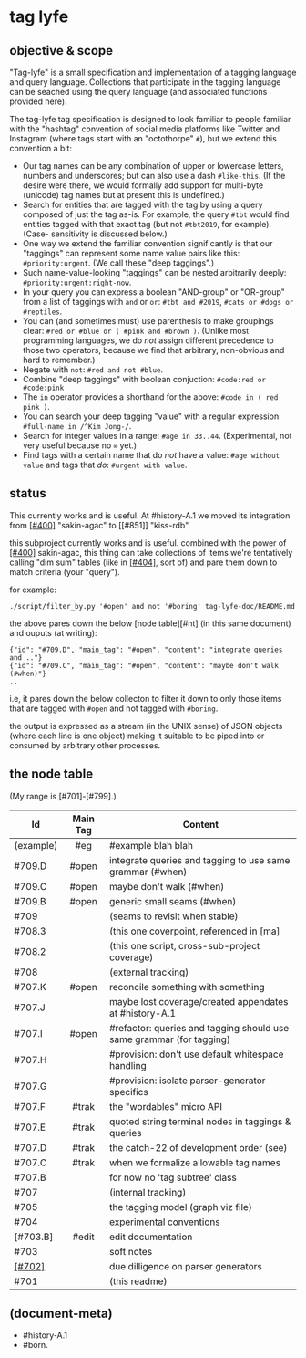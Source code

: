 # tag lyfe

## objective & scope

"Tag-lyfe" is a small specification and implementation of a tagging language
and query language. Collections that participate in the tagging language can
be seached using the query language (and associated functions provided here).

The tag-lyfe tag specification is designed to look familiar to people familiar
with the "hashtag" convention of social media platforms like Twitter and
Instagram (where tags start with an "octothorpe" `#`), but we extend this
convention a bit:

* Our tag names can be any combination of upper or lowercase letters, numbers
  and underscores; but can also use a dash `#like-this`. (If the desire were
  there, we would formally add support for multi-byte (unicode) tag names but
  at present this is undefined.)
* Search for entities that are tagged with the tag by using a query composed
  of just the tag as-is. For example, the query `#tbt` would find entities
  tagged with that exact tag (but not `#tbt2019`, for example). (Case-
  sensitivity is discussed below.)
* One way we extend the familiar convention significantly is that our
  "taggings" can represent some name value pairs like this: `#priority:urgent`.
  (We call these "deep taggings".)
* Such name-value-looking "taggings" can be nested arbitrarily deeply:
  `#priority:urgent:right-now`.
* In your query you can express a boolean "AND-group" or "OR-group" from a list
  of taggings with `and` or `or`: `#tbt and #2019`, `#cats or #dogs or #reptiles`.
* You can (and sometimes must) use parenthesis to make groupings clear:
  `#red or #blue or ( #pink and #brown )`. (Unlike most programming languages,
  we do *not* assign different precedence to those two operators, because we
  find that arbitrary, non-obvious and hard to remember.)
* Negate with `not`: `#red and not #blue`.
* Combine "deep taggings" with boolean conjuction: `#code:red or #code:pink`
* The `in` operator provides a shorthand for the above:
  `#code in ( red pink )`.
* You can search your deep tagging "value" with a regular expression:
  `#full-name in /^Kim Jong-/`.
* Search for integer values in a range: `#age in 33..44`. (Experimental,
  not very useful because no `∞` yet.)
* Find tags with a certain name that do *not* have a value:
 `#age without value` and tags that *do*: `#urgent with value`.




## <a name=status></a>status

This currently works and is useful. At #history-A.1 we moved its integration
from [\[#400\]] "sakin-agac" to [\[#851\]] "kiss-rdb".



this subproject currently works and is useful. combined with the power of
[\[#400\]] sakin-agac, this thing can take collections of items we're
tentatively calling "dim sum" tables (like in [\[#404\]], sort of) and pare
them down to match criteria (your "query").


for example:


    ./script/filter_by.py '#open' and not '#boring' tag-lyfe-doc/README.md


the above pares down the below [node table][#nt] (in this same document)
and ouputs (at writing):

    {"id": "#709.D", "main_tag": "#open", "content": "integrate queries and .."}
    {"id": "#709.C", "main_tag": "#open", "content": "maybe don't walk (#when)"}
    ..

i.e, it pares down the below collecton to filter it down to only those items
that are tagged with `#open` and not tagged with `#boring`.

the output is expressed as a stream (in the UNIX sense) of JSON objects
(where each line is one object) making it suitable to be piped into or
consumed by arbitrary other processes.




## <a name=nt></a>the node table

(My range is [#701]-[#799].)

|Id                         | Main Tag | Content |
|---------------------------|:-----:|-----------------------------------------|
|                 (example) | #eg   | #example blah blah
|                   #709.D  | #open | integrate queries and tagging to use same grammar (#when)
|                   #709.C  | #open | maybe don't walk (#when)
|                   #709.B  | #open | generic small seams (#when)
|                   #709    |       | (seams to revisit when stable)
|                   #708.3  |       | (this one coverpoint, referenced in [ma]
|                   #708.2  |       | (this one script, cross-sub-project coverage)
|                   #708    |       | (external tracking)
|                   #707.K  | #open | reconcile something with something
|                   #707.J  |       | maybe lost coverage/created appendates at #history-A.1
|                   #707.I  | #open | #refactor: queries and tagging should use same grammar (for tagging)
|                   #707.H  |       | #provision: don't use default whitespace handling
|                   #707.G  |       | #provision: isolate parser-generator specifics
|                   #707.F  | #trak | the "wordables" micro API
|                   #707.E  | #trak | quoted string terminal nodes in taggings & queries
|                   #707.D  | #trak | the catch-22 of development order (see)
|                   #707.C  | #trak | when we formalize allowable tag names
|                   #707.B  |       | for now no 'tag subtree' class
|                   #707    |       | (internal tracking)
|                   #705    |       | the tagging model (graph viz file)
|                   #704    |       | experimental conventions
|                  [#703.B] | #edit | edit documentation
|                   #703    |       | soft notes
|                [\[#702\]] |       | due dilligence on parser generators
|                   #701    |       | (this readme)




[\[#702\]]: 002-parser-generators-dilligence.md
[\[#404\]]: ../sakin-agac-doc/404-wiki-app-dim-sum.md
[\[#400\]]: ../sakin-agac-doc/README.md




## (document-meta)

  - #history-A.1
  - #born.
